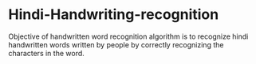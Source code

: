 # Hindi-Handwriting-recognition
Objective of handwritten word recognition algorithm is to recognize hindi  handwritten words written by people by correctly recognizing the characters in the word.
